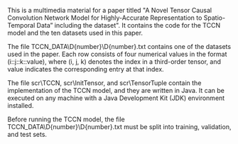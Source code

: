 This is a multimedia material for a paper titled "A Novel Tensor Causal Convolution Network Model for Highly-Accurate Representation to Spatio-Temporal Data” including the dataset". It contains the code for the TCCN model and the ten datasets used in this paper.

The file TCCN_DATA\D{number}\D{number}.txt contains one of the datasets used in the paper. Each row consists of four numerical values in the format (i::j::k::value), where (i, j, k) denotes the index in a third-order tensor, and value indicates the corresponding entry at that index.

The file scr\TCCN, scr\InitTensor, and scr\TensorTuple contain the implementation of the TCCN model, and they are written in Java. It can be executed on any machine with a Java Development Kit (JDK) environment installed.

Before running the TCCN model, the file TCCN_DATA\D{number}\D{number}.txt must be split into training, validation, and test sets.
